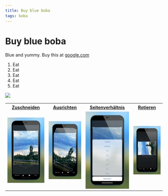 ```yaml
---
title: Buy blue boba
tags: boba
---
```


# Buy blue boba

Blue and yummy. Buy this at [google.com](https://google.com)

1. Eat
2. Eat
3. Eat
4. Eat
5. Eat

![](https://raw.githubusercontent.com/aheze/SupportDocs/DataSource/Images/blueBoba.jpg)

<table style="margin-left: auto; margin-right: auto;">
<tr>
<th><a href="#zuschneiden">Zuschneiden</a></th>
<th><a href="#ausrichten">Ausrichten</a></th>
<th><a href="#seitenverhältnis">Seitenverhältnis</a></th>
<th><a href="#rotieren">Rotieren</a></th>
</tr>
<tr>
<td><a href="#zuschneiden"><img src="https://raw.githubusercontent.com/psalzAppDev/TwoSlideOverSupport/DataSource/Images/General_iPhone_de/general_iPhone_de_001_cropping_01_overview.jpg"></a></td>
<td><a href="#ausrichten"><img src="https://raw.githubusercontent.com/psalzAppDev/TwoSlideOverSupport/DataSource/Images/General_iPhone_de/general_iPhone_de_002_cropping_02_align.jpg"></a></td>
<td><a href="#seitenverhältnis"><img src="https://raw.githubusercontent.com/psalzAppDev/TwoSlideOverSupport/DataSource/Images/General_iPhone_de/general_iPhone_de_003_cropping_03_resize.jpg"></a></td>
<td><a href="#rotieren"><img src="https://raw.githubusercontent.com/psalzAppDev/TwoSlideOverSupport/DataSource/Images/General_iPhone_de/general_iPhone_de_004_cropping_04_rotate.jpg"></a></td>
</tr>
</table>
